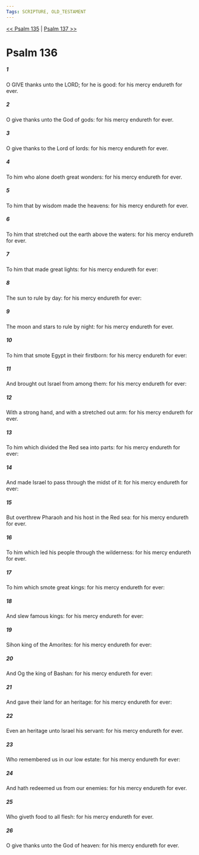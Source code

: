 ```yaml
---
Tags: SCRIPTURE, OLD_TESTAMENT
---
```


[<< Psalm 135](OLD_TESTAMENT/19_Psalms/Psalm_135.md) | [Psalm 137 >>](OLD_TESTAMENT/19_Psalms/Psalm_137.md)

# Psalm 136

##### 1
 O GIVE thanks unto the LORD; for he is good: for his mercy endureth for ever.
##### 2
 O give thanks unto the God of gods: for his mercy endureth for ever.
##### 3
 O give thanks to the Lord of lords: for his mercy endureth for ever.
##### 4
 To him who alone doeth great wonders: for his mercy endureth for ever.
##### 5
 To him that by wisdom made the heavens: for his mercy endureth for ever.
##### 6
 To him that stretched out the earth above the waters: for his mercy endureth for ever.
##### 7
 To him that made great lights: for his mercy endureth for ever:
##### 8
 The sun to rule by day: for his mercy endureth for ever:
##### 9
 The moon and stars to rule by night: for his mercy endureth for ever.
##### 10
 To him that smote Egypt in their firstborn: for his mercy endureth for ever:
##### 11
 And brought out Israel from among them: for his mercy endureth for ever:
##### 12
 With a strong hand, and with a stretched out arm: for his mercy endureth for ever.
##### 13
 To him which divided the Red sea into parts: for his mercy endureth for ever:
##### 14
 And made Israel to pass through the midst of it: for his mercy endureth for ever:
##### 15
 But overthrew Pharaoh and his host in the Red sea: for his mercy endureth for ever.
##### 16
 To him which led his people through the wilderness: for his mercy endureth for ever.
##### 17
 To him which smote great kings: for his mercy endureth for ever:
##### 18
 And slew famous kings: for his mercy endureth for ever:
##### 19
 Sihon king of the Amorites: for his mercy endureth for ever:
##### 20
 And Og the king of Bashan: for his mercy endureth for ever:
##### 21
 And gave their land for an heritage: for his mercy endureth for ever:
##### 22
 Even an heritage unto Israel his servant: for his mercy endureth for ever.
##### 23
 Who remembered us in our low estate: for his mercy endureth for ever:
##### 24
 And hath redeemed us from our enemies: for his mercy endureth for ever.
##### 25
 Who giveth food to all flesh: for his mercy endureth for ever.
##### 26
 O give thanks unto the God of heaven: for his mercy endureth for ever.

